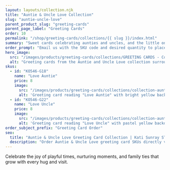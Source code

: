 ```yaml
---
layout: layouts/collection.njk
title: "Auntie & Uncle Love Collection"
slug: "auntie-uncle-love"
parent_product_slug: "greeting-cards"
parent_page_label: "Greeting Cards"
order: 10
permalink: "/shop/greeting-cards/collections/{{ slug }}/index.html"
summary: "Sweet cards celebrating aunties and uncles, and the little ones who adore them."
order_prompt: "Email us with the SKU code and desired quantity to place your order."
hero_image:
  src: "/images/products/greeting-cards/collections/GREETING CARDS - Collection ‘Auntie & Uncle love’.jpg"
  alt: "Greeting cards from the Auntie and Uncle Love collection surrounded by pastel envelopes."
skus:
  - id: "KO546-G18"
    name: "Love Auntie"
    price: 8
    image:
      src: "/images/products/greeting-cards/collections/collection-auntie-uncle-love/KO546-G18_Greeting card 5x7 _Collection Auntie & Uncle love_Love auntie_chubby legs front_coloured yellow back.jpg"
      alt: 'Greeting card reading "Love Auntie" with bright yellow background and baby feet illustration.'
  - id: "KO546-G22"
    name: "Love Uncle"
    price: 8
    image:
      src: "/images/products/greeting-cards/collections/collection-auntie-uncle-love/KO546-G22_Greeting card 5x7 _Collection Auntie & Uncle love_Love uncle_chubby legs front_coloured yellow back.jpg"
      alt: 'Greeting card reading "Love Uncle" with pastel yellow backdrop and playful baby legs.'
order_subject_prefix: "Greeting Card Order"
seo:
  title: "Auntie & Uncle Love Greeting Card Collection | Kati Sunray STUDIO"
  description: "Order Auntie & Uncle Love greeting card SKUs directly via email."
---
```


Celebrate the joy of playful times, nurturing moments, and family ties that grow with every hug and visit.
